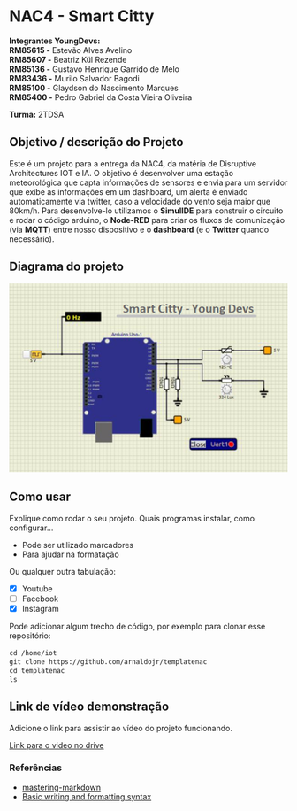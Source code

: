 
# NAC4 - Smart Citty

**Integrantes YoungDevs:** <br>
    **RM85615 -** Estevão Alves Avelino <br>
    **RM85607 -** Beatriz Kül Rezende <br>
    **RM85136 -** Gustavo Henrique Garrido de Melo <br>
    **RM83436 -** Murilo Salvador Bagodi <br>
    **RM85100 -** Glaydson do Nascimento Marques <br>
    **RM85400 -** Pedro Gabriel da Costa Vieira Oliveira <br>

**Turma:**
    2TDSA


## Objetivo / descrição do Projeto

Este é um projeto para a entrega da NAC4, da matéria de Disruptive Architectures IOT e IA. 
O objetivo é desenvolver uma estação meteorológica que capta informações de sensores e envia para um servidor que exibe as informações em um dashboard, um alerta é enviado automaticamente via twitter, caso a velocidade do vento seja maior que 80km/h.
Para desenvolve-lo utilizamos o **SimulIDE** para construir o circuito e rodar o código arduino, o **Node-RED** para criar os fluxos de comunicação (via **MQTT**) entre nosso dispositivo e o **dashboard** (e o **Twitter** quando necessário). 

## Diagrama do projeto


<img src="/imgProject.png" width="550">


## Como usar 

Explique como rodar o seu projeto. Quais programas instalar, como configurar... 

* Pode ser utilizado marcadores
* Para ajudar na formatação

Ou qualquer outra tabulação:

- [x] Youtube
- [ ] Facebook 
- [x] Instagram

Pode adicionar algum trecho de código, por exemplo para clonar esse repositório:

    cd /home/iot
    git clone https://github.com/arnaldojr/templatenac
    cd templatenac
    ls


## Link de vídeo demonstração

Adicione o link para assistir ao vídeo do projeto funcionando.

[Link para o video no drive](https://drive.google.com/file/d/1s7XjuKFu1BPCBxm_8LAGAuPEJtnX6oJT/view?usp=sharing)


### Referências 

* [mastering-markdown](https://guides.github.com/features/mastering-markdown/)
* [Basic writing and formatting syntax](https://docs.github.com/en/github/writing-on-github/getting-started-with-writing-and-formatting-on-github/basic-writing-and-formatting-syntax)
